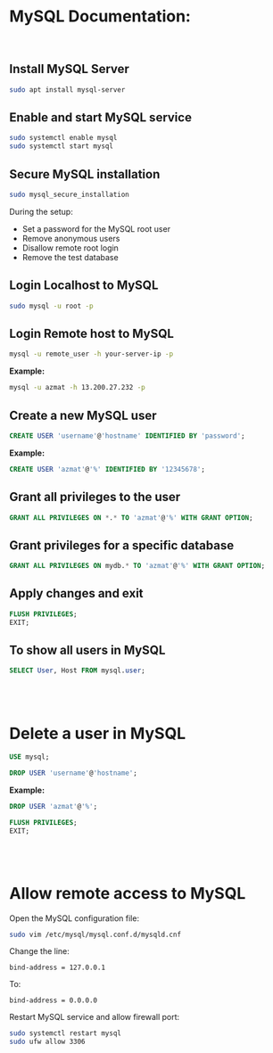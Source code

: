 # MySQL Documentation:
<br>


## Install MySQL Server

```bash
sudo apt install mysql-server
```

## Enable and start MySQL service

```bash
sudo systemctl enable mysql
sudo systemctl start mysql
```

## Secure MySQL installation

```bash
sudo mysql_secure_installation
```

During the setup:

* Set a password for the MySQL root user
* Remove anonymous users
* Disallow remote root login
* Remove the test database

## Login Localhost to MySQL

```bash
sudo mysql -u root -p
```

## Login Remote host to MySQL

```bash
mysql -u remote_user -h your-server-ip -p
```

**Example:**
```bash
mysql -u azmat -h 13.200.27.232 -p
```

## Create a new MySQL user

```sql
CREATE USER 'username'@'hostname' IDENTIFIED BY 'password';
```

**Example:**

```sql
CREATE USER 'azmat'@'%' IDENTIFIED BY '12345678';
```

## Grant all privileges to the user

```sql
GRANT ALL PRIVILEGES ON *.* TO 'azmat'@'%' WITH GRANT OPTION;
```

## Grant privileges for a specific database

```sql
GRANT ALL PRIVILEGES ON mydb.* TO 'azmat'@'%' WITH GRANT OPTION;
```

## Apply changes and exit

```sql
FLUSH PRIVILEGES;
EXIT;
```

## To show all users in MySQL
```sql
SELECT User, Host FROM mysql.user;
```

<br><br>

# Delete a user in MySQL

```sql
USE mysql;

DROP USER 'username'@'hostname';
```

**Example:**

```sql
DROP USER 'azmat'@'%';
```

```sql
FLUSH PRIVILEGES;
EXIT;
```



<br><br>

# Allow remote access to MySQL

Open the MySQL configuration file:

```bash
sudo vim /etc/mysql/mysql.conf.d/mysqld.cnf
```

Change the line:

```
bind-address = 127.0.0.1
```

To:

```
bind-address = 0.0.0.0
```

Restart MySQL service and allow firewall port:

```bash
sudo systemctl restart mysql
sudo ufw allow 3306
```
